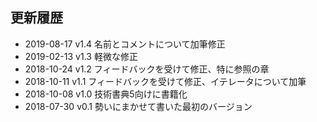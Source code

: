 ## 更新履歴

- 2019-08-17 v1.4 名前とコメントについて加筆修正
- 2019-02-13 v1.3 軽微な修正
- 2018-10-24 v1.2 フィードバックを受けて修正、特に参照の章
- 2018-10-11 v1.1 フィードバックを受けて修正、イテレータについて加筆
- 2018-10-08 v1.0 技術書典5向けに書籍化
- 2018-07-30 v0.1 勢いにまかせて書いた最初のバージョン
